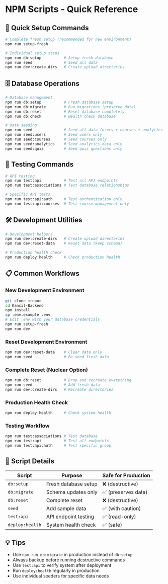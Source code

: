 # NPM Scripts - Quick Reference

## 🚀 Quick Setup Commands

```bash
# Complete fresh setup (recommended for new environment)
npm run setup-fresh

# Individual setup steps
npm run db:setup          # Setup fresh database
npm run seed              # Seed all data
npm run dev:create-dirs   # Create upload directories
```

## 🗄️ Database Operations

```bash
# Database management
npm run db:setup          # Fresh database setup
npm run db:migrate        # Run migrations (preserve data)
npm run db:reset          # Reset database completely
npm run db:check          # Health check database

# Data seeding
npm run seed              # Seed all data (users + courses + analytics + quiz)
npm run seed:users        # Seed users only
npm run seed:courses      # Seed courses only  
npm run seed:analytics    # Seed analytics data only
npm run seed:quiz         # Seed quiz questions only
```

## 🧪 Testing Commands

```bash
# API testing
npm run test:api          # Test all API endpoints
npm run test:associations # Test database relationships

# Specific API tests
npm run test:api:auth     # Test authentication only
npm run test:api:courses  # Test course management only
```

## 🛠️ Development Utilities

```bash
# Development helpers
npm run dev:create-dirs   # Create upload directories
npm run dev:reset-data    # Reset data (keep schema)

# Production health check
npm run deploy:health     # Check production health
```

## 📋 Common Workflows

### **New Development Environment**
```bash
git clone <repo>
cd Kancil-Backend
npm install
cp .env.example .env
# Edit .env with your database credentials
npm run setup-fresh
npm run dev
```

### **Reset Development Environment**
```bash
npm run dev:reset-data    # Clear data only
npm run seed              # Re-seed fresh data
```

### **Complete Reset (Nuclear Option)**
```bash
npm run db:reset          # Drop and recreate everything
npm run seed              # Add fresh data
npm run dev:create-dirs   # Recreate directories
```

### **Production Health Check**
```bash
npm run deploy:health     # Check system health
```

### **Testing Workflow**
```bash
npm run test:associations # Test database
npm run test:api          # Test all endpoints
npm run test:api:auth     # Test specific group
```

## 🎯 Script Details

| Script | Purpose | Safe for Production |
|--------|---------|-------------------|
| `db:setup` | Fresh database setup | ❌ (destructive) |
| `db:migrate` | Schema updates only | ✅ (preserves data) |
| `db:reset` | Complete reset | ❌ (destructive) |
| `seed` | Add sample data | ✅ (with caution) |
| `test:api` | API endpoint testing | ✅ (read-only) |
| `deploy:health` | System health check | ✅ (safe) |

## 💡 Tips

- Use `npm run db:migrate` in production instead of `db:setup`
- Always backup before running destructive commands
- Use `test:api` to verify system after deployment
- Run `deploy:health` regularly in production
- Use individual seeders for specific data needs